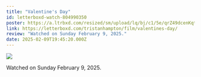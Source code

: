 ```yaml
---
title: "Valentine's Day"
id: letterboxd-watch-804990350
poster: https://a.ltrbxd.com/resized/sm/upload/lq/bj/c1/5e/qrZ49dcenKqtRWSbOK8zWLQC6GG-0-600-0-900-crop.jpg?v=79d913d018
link: https://letterboxd.com/tristanhampton/film/valentines-day/
review: "Watched on Sunday February 9, 2025."
date: 2025-02-09T19:45:20.000Z
---
```

 <p><img src="https://a.ltrbxd.com/resized/sm/upload/lq/bj/c1/5e/qrZ49dcenKqtRWSbOK8zWLQC6GG-0-600-0-900-crop.jpg?v=79d913d018"/></p> <p>Watched on Sunday February 9, 2025.</p>